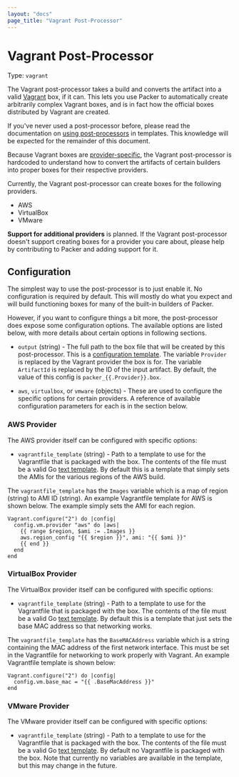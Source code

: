 ```yaml
---
layout: "docs"
page_title: "Vagrant Post-Processor"
---
```


# Vagrant Post-Processor

Type: `vagrant`

The Vagrant post-processor takes a build and converts the artifact
into a valid [Vagrant](http://www.vagrantup.com) box, if it can.
This lets you use Packer to automatically create arbitrarily complex
Vagrant boxes, and is in fact how the official boxes distributed by
Vagrant are created.

If you've never used a post-processor before, please read the
documentation on [using post-processors](/docs/templates/post-processors.html)
in templates. This knowledge will be expected for the remainder of
this document.

Because Vagrant boxes are [provider-specific](#),
the Vagrant post-processor is hardcoded to understand how to convert
the artifacts of certain builders into proper boxes for their
respective providers.

Currently, the Vagrant post-processor can create boxes for the following
providers.

* AWS
* VirtualBox
* VMware

<div class="alert alert-block alert-info">
<strong>Support for additional providers</strong> is planned. If the
Vagrant post-processor doesn't support creating boxes for a provider you
care about, please help by contributing to Packer and adding support for it.
</div>

## Configuration

The simplest way to use the post-processor is to just enable it. No
configuration is required by default. This will mostly do what you expect
and will build functioning boxes for many of the built-in builders of
Packer.

However, if you want to configure things a bit more, the post-processor
does expose some configuration options. The available options are listed
below, with more details about certain options in following sections.

* `output` (string) - The full path to the box file that will be created
  by this post-processor. This is a
  [configuration template](/docs/templates/configuration-templates.html).
  The variable `Provider` is replaced by the Vagrant provider the box is for.
  The variable `ArtifactId` is replaced by the ID of the input artifact.
  By default, the value of this config is `packer_{{.Provider}}.box`.

* `aws`, `virtualbox`, or `vmware` (objects) - These are used to configure
  the specific options for certain providers. A reference of available
  configuration parameters for each is in the section below.

### AWS Provider

The AWS provider itself can be configured with specific options:

* `vagrantfile_template` (string) - Path to a template to use for the
  Vagrantfile that is packaged with the box. The contents of the file must be a valid Go
  [text template](http://golang.org/pkg/text/template). By default
  this is a template that simply sets the AMIs for the various regions
  of the AWS build.

The `vagrantfile_template` has the `Images` variable which is a map
of region (string) to AMI ID (string). An example Vagrantfile template for
AWS is shown below. The example simply sets the AMI for each region.

```
Vagrant.configure("2") do |config|
  config.vm.provider "aws" do |aws|
    {{ range $region, $ami := .Images }}
	aws.region_config "{{ $region }}", ami: "{{ $ami }}"
	{{ end }}
  end
end
```

### VirtualBox Provider

The VirtualBox provider itself can be configured with specific options:

* `vagrantfile_template` (string) - Path to a template to use for the
  Vagrantfile that is packaged with the box. The contents of the file must be a valid Go
  [text template](http://golang.org/pkg/text/template). By default this is
  a template that just sets the base MAC address so that networking works.

The `vagrantfile_template` has the `BaseMACAddress` variable which is a string
containing the MAC address of the first network interface. This must be set
in the Vagrantfile for networking to work properly with Vagrant. An example
Vagrantfile template is shown below:

```
Vagrant.configure("2") do |config|
  config.vm.base_mac = "{{ .BaseMacAddress }}"
end
```

### VMware Provider

The VMware provider itself can be configured with specific options:

* `vagrantfile_template` (string) - Path to a template to use for the
  Vagrantfile that is packaged with the box. The contents of the file must be a valid Go
  [text template](http://golang.org/pkg/text/template). By default no
  Vagrantfile is packaged with the box. Note that currently no variables
  are available in the template, but this may change in the future.
